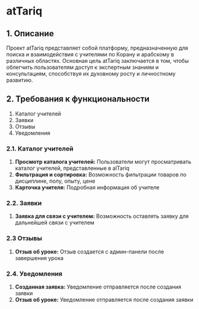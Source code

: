 # atTariq
## 1. Описание
Проект atTariq представляет собой платформу, предназначенную для поиска и взаимодействия с учителями по Корану и арабскому в различных областях. Основная цель atTariq заключается в том, чтобы облегчить пользователям доступ к экспертным знаниям и консультациям, способствуя их духовному росту и личностному развитию.

## 2. Требования к функциональности
1. Каталог учителей
2. Заявки
3. Отзывы
4. Уведомления

### 2.1. Каталог учителей
1. **Просмотр каталога учителей:** Пользователи могут просматривать 
каталог учителей, представленные в alTariq
2.  **Фильтрация и сортировка:** Возможность фильтрации
товаров по дисциплине, полу, опыту, цене
3. **Карточка учителя:** Подробная информация об учителе 


### 2.2. Заявки
1. **Заявка для связи с учителем:** Возможность оставлять заявку для 
дальнейшей связи с учителем


### 2.3 Отзывы
1. **Отзыв об уроке:** Отзыв создается с админ-панели после завершения урока 

### 2.4. Уведомления
1. **Созданная заявка:** Уведомление отправляется после создания заявки
2. **Отзыв об уроке:** Уведомление отправляется после создания заявки
